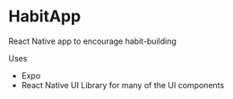 # HabitApp
 React Native app to encourage habit-building
 
 Uses
 - Expo
 - React Native UI Library for many of the UI components
